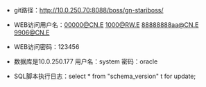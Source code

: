 
* git路径：http://10.0.250.70:8088/boss/gn-stariboss/     

* WEB访问用户名：00000@CN.E			1000@RW.E		88888888aa@CN.E 	9906@CN.E
* WEB访问密码：123456
* 数据库是10.0.250.177		用户名：system 密码：oracle
* SQL脚本执行日志：select * from "schema_version" t  for update;